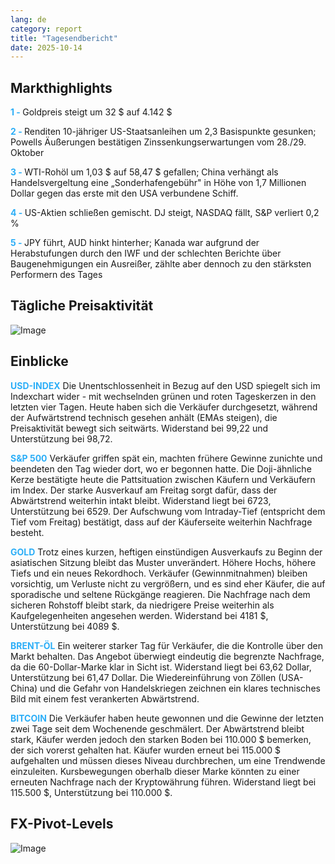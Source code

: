 ```yaml
---
lang: de
category: report
title: "Tagesendbericht"
date: 2025-10-14
---
```



<h2>Markthighlights</h2>
<strong style="color: #2caef7;">1 - </strong> Goldpreis steigt um 32 $ auf 4.142 $


<strong style="color: #2caef7;">2 - </strong> Renditen 10-jähriger US-Staatsanleihen um 2,3 Basispunkte gesunken; Powells Äußerungen bestätigen Zinssenkungserwartungen vom 28./29. Oktober

<strong style="color: #2caef7;">3 - </strong> WTI-Rohöl um 1,03 $ auf 58,47 $ gefallen; China verhängt als Handelsvergeltung eine „Sonderhafengebühr" in Höhe von 1,7 Millionen Dollar gegen das erste mit den USA verbundene Schiff.


<strong style="color: #2caef7;">4 - </strong> US-Aktien schließen gemischt. DJ steigt, NASDAQ fällt, S&P verliert 0,2 %

<strong style="color: #2caef7;">5 - </strong> JPY führt, AUD hinkt hinterher; Kanada war aufgrund der Herabstufungen durch den IWF und der schlechten Berichte über Baugenehmigungen ein Ausreißer, zählte aber dennoch zu den stärksten Performern des Tages



<h2>Tägliche Preisaktivität</h2>
<img src="https://markleighedu.github.io/img/Oct-2025/14-Oct-2025/price.jpg" alt="Image"/>

<h2>Einblicke</h2>
<strong style="color: #2caef7;">USD-INDEX</strong> Die Unentschlossenheit in Bezug auf den USD spiegelt sich im Indexchart wider - mit wechselnden grünen und roten Tageskerzen in den letzten vier Tagen. Heute haben sich die Verkäufer durchgesetzt, während der Aufwärtstrend technisch gesehen anhält (EMAs steigen), die Preisaktivität bewegt sich seitwärts. Widerstand bei 99,22 und Unterstützung bei 98,72.

<strong style="color: #2caef7;">S&P 500</strong> Verkäufer griffen spät ein, machten frühere Gewinne zunichte und beendeten den Tag wieder dort, wo er begonnen hatte. Die Doji-ähnliche Kerze bestätigte heute die Pattsituation zwischen Käufern und Verkäufern im Index. Der starke Ausverkauf am Freitag sorgt dafür, dass der Abwärtstrend weiterhin intakt bleibt. Widerstand liegt bei 6723, Unterstützung bei 6529. Der Aufschwung vom Intraday-Tief (entspricht dem Tief vom Freitag) bestätigt, dass auf der Käuferseite weiterhin Nachfrage besteht.

<strong style="color: #2caef7;">GOLD</strong> Trotz eines kurzen, heftigen einstündigen Ausverkaufs zu Beginn der asiatischen Sitzung bleibt das Muster unverändert. Höhere Hochs, höhere Tiefs und ein neues Rekordhoch. Verkäufer (Gewinnmitnahmen) bleiben vorsichtig, um Verluste nicht zu vergrößern, und es sind eher Käufer, die auf sporadische und seltene Rückgänge reagieren. Die Nachfrage nach dem sicheren Rohstoff bleibt stark, da niedrigere Preise weiterhin als Kaufgelegenheiten angesehen werden. Widerstand bei 4181 $, Unterstützung bei 4089 $.

<strong style="color: #2caef7;">BRENT-ÖL</strong> Ein weiterer starker Tag für Verkäufer, die die Kontrolle über den Markt behalten. Das Angebot überwiegt eindeutig die begrenzte Nachfrage, da die 60-Dollar-Marke klar in Sicht ist. Widerstand liegt bei 63,62 Dollar, Unterstützung bei 61,47 Dollar. Die Wiedereinführung von Zöllen (USA-China) und die Gefahr von Handelskriegen zeichnen ein klares technisches Bild mit einem fest verankerten Abwärtstrend.

<strong style="color: #2caef7;">BITCOIN</strong> Die Verkäufer haben heute gewonnen und die Gewinne der letzten zwei Tage seit dem Wochenende geschmälert. Der Abwärtstrend bleibt stark, Käufer werden jedoch den starken Boden bei 110.000 $ bemerken, der sich vorerst gehalten hat. Käufer wurden erneut bei 115.000 $ aufgehalten und müssen dieses Niveau durchbrechen, um eine Trendwende einzuleiten. Kursbewegungen oberhalb dieser Marke könnten zu einer erneuten Nachfrage nach der Kryptowährung führen. Widerstand liegt bei 115.500 $, Unterstützung bei 110.000 $.



<h2>FX-Pivot-Levels</h2>
<img src="https://markleighedu.github.io/img/Oct-2025/14-Oct-2025/pivot.jpg" alt="Image"/>